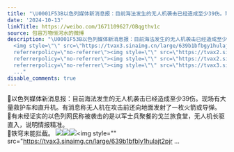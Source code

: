 ```yaml
---
title: "\U0001F53B以色列媒体新消息报：目前海法发生的无人机袭击已经造成至少39伤。现场有大量救护车和直升机。有消息称无人机在攻击前还向地面发射了一枚火箭或导弹。\U0001F53B有..."
date: '2024-10-13'
linkTitle: https://weibo.com/1671109627/OBqgthv1c
source: 包容万物恒河水的微博
description: "\U0001F53B以色列媒体新消息报：目前海法发生的无人机袭击已经造成至少39伤。现场有大量救护车和直升机。有消息称无人机在攻击前还向地面发射了一枚火箭或导弹。<br>\U0001F53B有未经证实的以色列网民称被袭击的是以军士兵聚餐的戈兰旅食堂，无人机长驱直入，说明情报精准。<br>\U0001F53B铁穹未能拦截。
  <img style=\"\" src=\"https://tvax3.sinaimg.cn/large/639b1bfbgy1hulajkpp2lj20zu1rstoy.jpg\"
  referrerpolicy=\"no-referrer\"><img style=\"\" src=\"https://tvax2.sinaimg.cn/large/639b1bfbly1hulajp05imj20d20nmt8v.jpg\"
  referrerpolicy=\"no-referrer\"><img style=\"\" src=\"https://tvax2.sinaimg.cn/large/639b1bfbly1hulajqlwlij20dc0nkaa7.jpg\"
  referrerpolicy=\"no-referrer\"><img style=\"\" src=\"https://tvax3.sinaimg.cn/large/639b1bfbly1hulajt2pjr
  ..."
disable_comments: true
---
```

🔻以色列媒体新消息报：目前海法发生的无人机袭击已经造成至少39伤。现场有大量救护车和直升机。有消息称无人机在攻击前还向地面发射了一枚火箭或导弹。<br>🔻有未经证实的以色列网民称被袭击的是以军士兵聚餐的戈兰旅食堂，无人机长驱直入，说明情报精准。<br>🔻铁穹未能拦截。 <img style="" src="https://tvax3.sinaimg.cn/large/639b1bfbgy1hulajkpp2lj20zu1rstoy.jpg" referrerpolicy="no-referrer"><img style="" src="https://tvax2.sinaimg.cn/large/639b1bfbly1hulajp05imj20d20nmt8v.jpg" referrerpolicy="no-referrer"><img style="" src="https://tvax2.sinaimg.cn/large/639b1bfbly1hulajqlwlij20dc0nkaa7.jpg" referrerpolicy="no-referrer"><img style="" src="https://tvax3.sinaimg.cn/large/639b1bfbly1hulajt2pjr ...